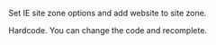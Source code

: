 Set IE site zone options and add website to site zone. 

Hardcode. You can change the code and recomplete.
